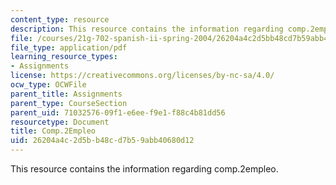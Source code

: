 ```yaml
---
content_type: resource
description: This resource contains the information regarding comp.2empleo.
file: /courses/21g-702-spanish-ii-spring-2004/26204a4c2d5bb48cd7b59abb40680d12_MIT21G_702S04_empleo.pdf
file_type: application/pdf
learning_resource_types:
- Assignments
license: https://creativecommons.org/licenses/by-nc-sa/4.0/
ocw_type: OCWFile
parent_title: Assignments
parent_type: CourseSection
parent_uid: 71032576-09f1-e6ee-f9e1-f88c4b81dd56
resourcetype: Document
title: Comp.2Empleo
uid: 26204a4c-2d5b-b48c-d7b5-9abb40680d12
---
```

This resource contains the information regarding comp.2empleo.